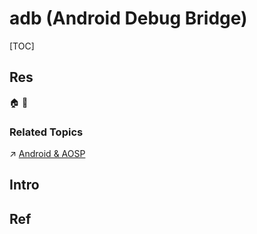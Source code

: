 # adb (Android Debug Bridge)

[TOC]



## Res
🏠 
🚧 


### Related Topics
↗ [Android & AOSP](../../../../🥷🏼%20Operating%20Systems%20&%20Kernels%20(Engineering%20Part)/Android%20&%20AOSP/Android%20&%20AOSP.md)



## Intro



## Ref
